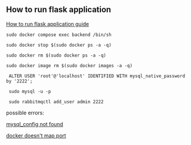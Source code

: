 ## How to run flask application 

[How to run flask application guide](https://www.twilio.com/blog/how-run-flask-application)

```
sudo docker compose exec backend /bin/sh

sudo docker stop $(sudo docker ps -a -q)

sudo docker rm $(sudo docker ps -a -q)

sudo docker image rm $(sudo docker images -a -q)

 ALTER USER 'root'@'localhost' IDENTIFIED WITH mysql_native_password by '2222';  

 sudo mysql -u -p

 sudo rabbitmqctl add_user admin 2222
```

possible errors:

[mysql_config not found](https://stackoverflow.com/questions/7475223/mysql-config-not-found-when-installing-mysqldb-python-interface)

[docker doesn't map port](https://medium.com/@rokinmaharjan/running-a-flask-application-in-docker-80191791e143)